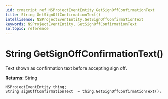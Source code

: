 ```yaml
---
uid: crmscript_ref_NSProjectEventEntity_GetSignOffConfirmationText
title: String GetSignOffConfirmationText()
intellisense: NSProjectEventEntity.GetSignOffConfirmationText
keywords: NSProjectEventEntity, GetSignOffConfirmationText
so.topic: reference
---
```


# String GetSignOffConfirmationText()

Text shown as confirmation text before accepting sign off.

**Returns:** String

```crmscript
NSProjectEventEntity thing;
String signOffConfirmationText  = thing.GetSignOffConfirmationText();
```

